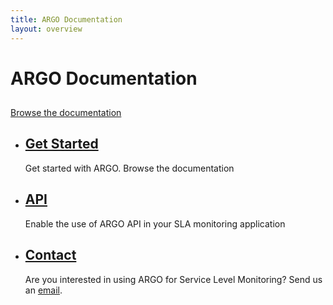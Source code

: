 ```yaml
---
title: ARGO Documentation
layout: overview
---
```


<div class="wrapper feature">
	<h1>ARGO Documentation</h1>
	<h2></h2>
	<a href="/guides/overview/" class="button">Browse the documentation</a>
<!--
	<div class="handle-pid-logo">
		<img src="/shared/images/handle-pid.png"  />
		<span class="caption simple-caption">  
		<p>Evolving Service Availability Monitoring towards a more lightweight and customisable solution</p>  
		</span> 
	</div>
-->


</div>

<div class="full-width-divider">
	<ul class="wrapper highlights">
		<li class="highlight-module">
			<a href="/guides/overview/"><span class="big-icon glyphicon-book"></span></a>
			<h2><a href="/guides/overview/">Get Started</a></h2>
			<p>Get started with ARGO. Browse the documentation</p>
		</li>
		<li class="highlight-module">
			<a href="/guides/api/"><span class="big-icon glyphicon-list-alt"></span></a>
			<h2><a href="/guides/api/">API</a></h2>
			<p>Enable the use of ARGO API in your SLA monitoring application</p>
		</li>
		<li class="highlight-module">
			<a href="mailto:contact@argodoc.eu" target='blank'><span class="big-icon glyphicon-envelope"></span></a>
			<h2><a href="mailto:contact@pidconsortium.eu" target="blank">Contact</a></h2>
			<p>Are you interested in using ARGO for Service Level Monitoring? Send us an <a href='mailto:contact@argodoc.eu' target='blank'>email</a>.</p>
		</li>
	</ul>
</div>
